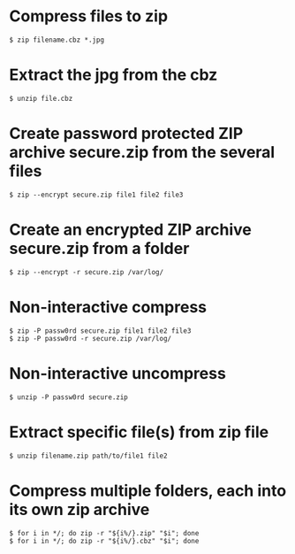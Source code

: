 # Compress files to zip
```shell
$ zip filename.cbz *.jpg
```

# Extract the jpg from the cbz
```shell
$ unzip file.cbz
```

# Create password protected ZIP archive secure.zip from the several files
```shell
$ zip --encrypt secure.zip file1 file2 file3
```

# Create an encrypted ZIP archive secure.zip from a folder
```shell
$ zip --encrypt -r secure.zip /var/log/
```

# Non-interactive compress
```shell
$ zip -P passw0rd secure.zip file1 file2 file3
$ zip -P passw0rd -r secure.zip /var/log/
```

# Non-interactive uncompress
```shell
$ unzip -P passw0rd secure.zip
```

# Extract specific file(s) from zip file
```shell
$ unzip filename.zip path/to/file1 file2
```

# Compress multiple folders, each into its own zip archive
```shell
$ for i in */; do zip -r "${i%/}.zip" "$i"; done
$ for i in */; do zip -r "${i%/}.cbz" "$i"; done
```
